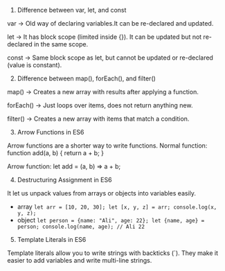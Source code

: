 1) Difference between var, let, and const

var → Old way of declaring variables.It can be re-declared and updated.

let → It has block scope (limited inside {}). It can be updated but not re-declared in the same scope.

const → Same block scope as let, but cannot be updated or re-declared (value is constant).

2) Difference between map(), forEach(), and filter()

map() → Creates a new array with results after applying a function.

forEach() → Just loops over items, does not return anything new.

filter() → Creates a new array with items that match a condition.

3) Arrow Functions in ES6

Arrow functions are a shorter way to write functions.
Normal function:
function add(a, b) {
  return a + b;
}

Arrow function:
let add = (a, b) => a + b;

4) Destructuring Assignment in ES6

It let us unpack values from arrays or objects into variables easily.
- array
`let arr = [10, 20, 30];
let [x, y, z] = arr;
console.log(x, y, z);`
- object
`let person = {name: "Ali", age: 22};
let {name, age} = person;
console.log(name, age); // Ali 22`

5) Template Literals in ES6

Template literals allow you to write strings with backticks (`).
They make it easier to add variables and write multi-line strings.


